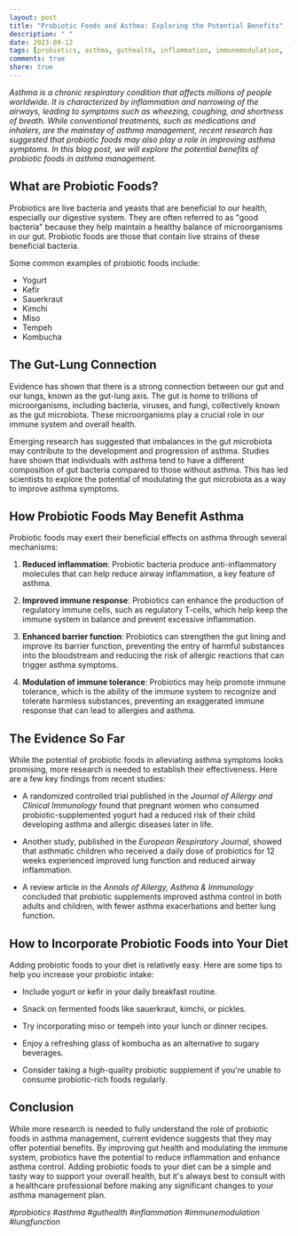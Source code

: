 ```yaml
---
layout: post
title: "Probiotic Foods and Asthma: Exploring the Potential Benefits"
description: " "
date: 2023-09-12
tags: [probiotics, asthma, guthealth, inflammation, immunemodulation, lungfunction]
comments: true
share: true
---
```


*Asthma is a chronic respiratory condition that affects millions of people worldwide. It is characterized by inflammation and narrowing of the airways, leading to symptoms such as wheezing, coughing, and shortness of breath. While conventional treatments, such as medications and inhalers, are the mainstay of asthma management, recent research has suggested that probiotic foods may also play a role in improving asthma symptoms. In this blog post, we will explore the potential benefits of probiotic foods in asthma management.*

## What are Probiotic Foods?

Probiotics are live bacteria and yeasts that are beneficial to our health, especially our digestive system. They are often referred to as "good bacteria" because they help maintain a healthy balance of microorganisms in our gut. Probiotic foods are those that contain live strains of these beneficial bacteria.

Some common examples of probiotic foods include:

- Yogurt
- Kefir
- Sauerkraut
- Kimchi
- Miso
- Tempeh
- Kombucha

## The Gut-Lung Connection

Evidence has shown that there is a strong connection between our gut and our lungs, known as the gut-lung axis. The gut is home to trillions of microorganisms, including bacteria, viruses, and fungi, collectively known as the gut microbiota. These microorganisms play a crucial role in our immune system and overall health.

Emerging research has suggested that imbalances in the gut microbiota may contribute to the development and progression of asthma. Studies have shown that individuals with asthma tend to have a different composition of gut bacteria compared to those without asthma. This has led scientists to explore the potential of modulating the gut microbiota as a way to improve asthma symptoms.

## How Probiotic Foods May Benefit Asthma

Probiotic foods may exert their beneficial effects on asthma through several mechanisms:

1. **Reduced inflammation**: Probiotic bacteria produce anti-inflammatory molecules that can help reduce airway inflammation, a key feature of asthma.

2. **Improved immune response**: Probiotics can enhance the production of regulatory immune cells, such as regulatory T-cells, which help keep the immune system in balance and prevent excessive inflammation.

3. **Enhanced barrier function**: Probiotics can strengthen the gut lining and improve its barrier function, preventing the entry of harmful substances into the bloodstream and reducing the risk of allergic reactions that can trigger asthma symptoms.

4. **Modulation of immune tolerance**: Probiotics may help promote immune tolerance, which is the ability of the immune system to recognize and tolerate harmless substances, preventing an exaggerated immune response that can lead to allergies and asthma.

## The Evidence So Far

While the potential of probiotic foods in alleviating asthma symptoms looks promising, more research is needed to establish their effectiveness. Here are a few key findings from recent studies:

- A randomized controlled trial published in the *Journal of Allergy and Clinical Immunology* found that pregnant women who consumed probiotic-supplemented yogurt had a reduced risk of their child developing asthma and allergic diseases later in life.

- Another study, published in the *European Respiratory Journal*, showed that asthmatic children who received a daily dose of probiotics for 12 weeks experienced improved lung function and reduced airway inflammation.

- A review article in the *Annals of Allergy, Asthma & Immunology* concluded that probiotic supplements improved asthma control in both adults and children, with fewer asthma exacerbations and better lung function.

## How to Incorporate Probiotic Foods into Your Diet

Adding probiotic foods to your diet is relatively easy. Here are some tips to help you increase your probiotic intake:

- Include yogurt or kefir in your daily breakfast routine.

- Snack on fermented foods like sauerkraut, kimchi, or pickles.

- Try incorporating miso or tempeh into your lunch or dinner recipes.

- Enjoy a refreshing glass of kombucha as an alternative to sugary beverages.

- Consider taking a high-quality probiotic supplement if you're unable to consume probiotic-rich foods regularly.

## Conclusion

While more research is needed to fully understand the role of probiotic foods in asthma management, current evidence suggests that they may offer potential benefits. By improving gut health and modulating the immune system, probiotics have the potential to reduce inflammation and enhance asthma control. Adding probiotic foods to your diet can be a simple and tasty way to support your overall health, but it's always best to consult with a healthcare professional before making any significant changes to your asthma management plan.

*#probiotics #asthma #guthealth #inflammation #immunemodulation #lungfunction*